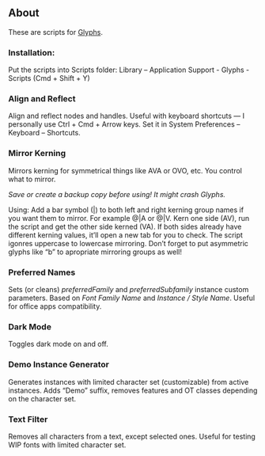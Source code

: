 ## About

These are scripts for [Glyphs](https://glyphsapp.com/).

### Installation: 
Put the scripts into Scripts folder: Library – Application Support - Glyphs - Scripts
(Cmd + Shift + Y)

### Align and Reflect

Align and reflect nodes and handles. Useful with keyboard shortcuts — I personally use Ctrl + Cmd + Arrow keys. Set it in System Preferences – Keyboard – Shortcuts.

### Mirror Kerning
Mirrors kerning for symmetrical things like AVA or OVO, etc. You control what to mirror.

*Save or create a backup copy before using! It might crash Glyphs.*

Using:
Add a bar symbol (|) to both left and right kerning group names if you want them to mirror. For example @|A or @|V. Kern one side (AV), run the script and get the other side kerned (VA). If both sides already have different kerning values, it’ll open a new tab for you to check. The script igonres uppercase to lowercase mirroring. Don’t forget to put asymmetric glyphs like “b” to apropriate mirroring groups as well!

### Preferred Names
Sets (or cleans) *preferredFamily* and *preferredSubfamily* instance custom parameters. Based on *Font Family Name* and *Instance / Style Name*. Useful for office apps compatibility.

### Dark Mode
Toggles dark mode on and off.

### Demo Instance Generator
Generates instances with limited character set (customizable) from active instances. Adds “Demo” suffix, removes features and OT classes depending on the character set.

### Text Filter
Removes all characters from a text, except selected ones. Useful for testing WIP fonts with limited character set.
